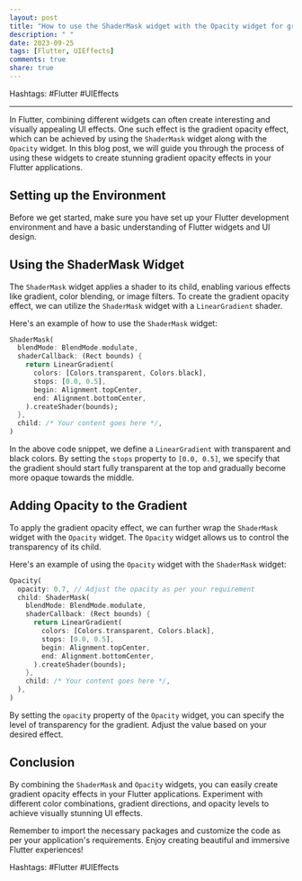 ```yaml
---
layout: post
title: "How to use the ShaderMask widget with the Opacity widget for gradient opacity effects"
description: " "
date: 2023-09-25
tags: [Flutter, UIEffects]
comments: true
share: true
---
```


Hashtags: #Flutter #UIEffects

---

In Flutter, combining different widgets can often create interesting and visually appealing UI effects. One such effect is the gradient opacity effect, which can be achieved by using the `ShaderMask` widget along with the `Opacity` widget. In this blog post, we will guide you through the process of using these widgets to create stunning gradient opacity effects in your Flutter applications.

## Setting up the Environment

Before we get started, make sure you have set up your Flutter development environment and have a basic understanding of Flutter widgets and UI design.

## Using the ShaderMask Widget

The `ShaderMask` widget applies a shader to its child, enabling various effects like gradient, color blending, or image filters. To create the gradient opacity effect, we can utilize the `ShaderMask` widget with a `LinearGradient` shader.

Here's an example of how to use the `ShaderMask` widget:

```dart
ShaderMask(
  blendMode: BlendMode.modulate,
  shaderCallback: (Rect bounds) {
    return LinearGradient(
      colors: [Colors.transparent, Colors.black],
      stops: [0.0, 0.5],
      begin: Alignment.topCenter,
      end: Alignment.bottomCenter,
    ).createShader(bounds);
  },
  child: /* Your content goes here */,
)
```

In the above code snippet, we define a `LinearGradient` with transparent and black colors. By setting the `stops` property to `[0.0, 0.5]`, we specify that the gradient should start fully transparent at the top and gradually become more opaque towards the middle.

## Adding Opacity to the Gradient

To apply the gradient opacity effect, we can further wrap the `ShaderMask` widget with the `Opacity` widget. The `Opacity` widget allows us to control the transparency of its child.

Here's an example of using the `Opacity` widget with the `ShaderMask` widget:

```dart
Opacity(
  opacity: 0.7, // Adjust the opacity as per your requirement
  child: ShaderMask(
    blendMode: BlendMode.modulate,
    shaderCallback: (Rect bounds) {
      return LinearGradient(
        colors: [Colors.transparent, Colors.black],
        stops: [0.0, 0.5],
        begin: Alignment.topCenter,
        end: Alignment.bottomCenter,
      ).createShader(bounds);
    },
    child: /* Your content goes here */,
  ),
)
```

By setting the `opacity` property of the `Opacity` widget, you can specify the level of transparency for the gradient. Adjust the value based on your desired effect.

## Conclusion

By combining the `ShaderMask` and `Opacity` widgets, you can easily create gradient opacity effects in your Flutter applications. Experiment with different color combinations, gradient directions, and opacity levels to achieve visually stunning UI effects.

Remember to import the necessary packages and customize the code as per your application's requirements. Enjoy creating beautiful and immersive Flutter experiences!

Hashtags: #Flutter #UIEffects